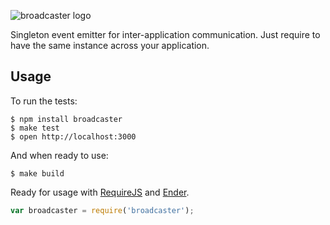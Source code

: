 ![broadcaster logo](http://img600.imageshack.us/img600/7761/broadcaster.png)

Singleton event emitter for inter-application communication.  Just require to have the same instance across your application.


## Usage

To run the tests:

    $ npm install broadcaster
    $ make test
    $ open http://localhost:3000

And when ready to use:

    $ make build

Ready for usage with [RequireJS](https://github.com/jrburke/requirejs) and [Ender](https://github.com/ender-js/Ender).

```js
var broadcaster = require('broadcaster');
```
